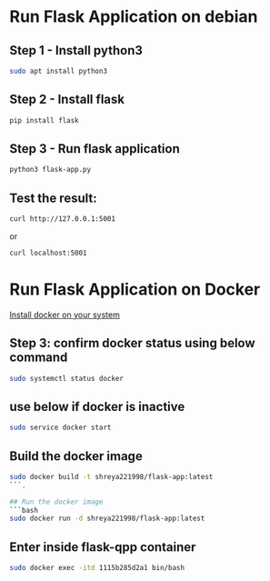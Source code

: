 
# Run Flask Application on debian

## Step 1 - Install python3
```bash
sudo apt install python3
```
## Step 2 - Install flask
```bash
pip install flask
```
## Step 3 - Run flask application
```bash
python3 flask-app.py
```
## Test the result:
```bash
curl http://127.0.0.1:5001
```
or
```bash
curl localhost:5001
```
# Run Flask Application on Docker

[Install docker on your system](https://docs.docker.com/engine/install/)

## Step 3: confirm docker status using below command
```bash
sudo systemctl status docker
```
## use below if docker is inactive
```bash
sudo service docker start
```
## Build the docker image
```bash
sudo docker build -t shreya221998/flask-app:latest 
```.

## Run the docker image
```bash
sudo docker run -d shreya221998/flask-app:latest
```
## Enter inside flask-qpp container
```bash
sudo docker exec -itd 1115b285d2a1 bin/bash
```
